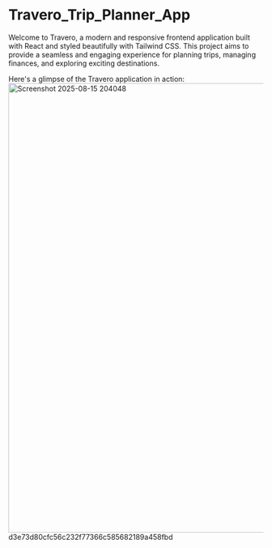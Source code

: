 # Travero_Trip_Planner_App

Welcome to Travero, a modern and responsive frontend application built with React and styled beautifully with Tailwind CSS. This project aims to provide a seamless and engaging experience for planning trips, managing finances, and exploring exciting destinations.

Here's a glimpse of the Travero application in action:
<img width="1829" height="887" alt="Screenshot 2025-08-15 204048" src="https://github.com/user-attachments/assets/4a7f7cf7-90fa-4388-bf6e-963b6ce420d2" />
 d3e73d80cfc56c232f77366c585682189a458fbd
